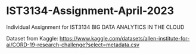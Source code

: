 # IST3134-Assignment-April-2023
Individual Assignment for IST3134 BIG DATA ANALYTICS IN THE CLOUD

Dataset from Kaggle: https://www.kaggle.com/datasets/allen-institute-for-ai/CORD-19-research-challenge?select=metadata.csv
